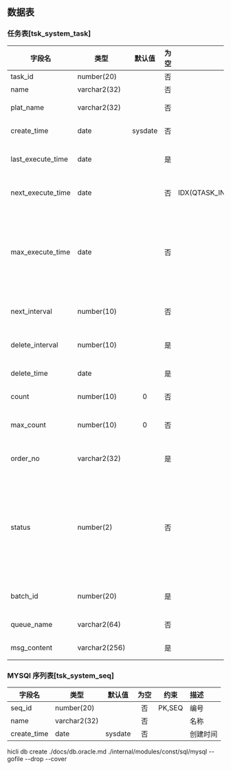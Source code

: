 ## 数据表

### 任务表[tsk_system_task]

| 字段名            | 类型          | 默认值  | 为空  |                           约束                           | 描述                                        |
| ----------------- | ------------- | :-----: | :---: | :------------------------------------------------------: | :------------------------------------------ |
| task_id           | number(20)    |         |  否   |                          PK,SEQ                          | 编号                                        |
| name              | varchar2(32)  |         |  否   |                                                          | 名称                                        |
| plat_name         | varchar2(32)  |         |  否   |                                                          | 平台名称                                    |
| create_time       | date          | sysdate |  否   |                                                          | 创建时间                                    |
| last_execute_time | date          |         |  是   |                                                          | 上次执行时间                                |
| next_execute_time | date          |         |  否   | IDX(QTASK_INFO_BATCH_ID,1),IDX(qtask_max_execute_time,2) | 下次执行时间                                |
| max_execute_time  | date          |         |  否   |              IDX(qtask_max_execute_time,1)               | 执行期限(此时间前的任务可以被执行)          |
| next_interval     | number(10)    |         |  否   |                                                          | 时间间隔,秒数                               |
| delete_interval   | number(10)    |         |  是   |                                                          | 删除间隔,秒数                               |
| delete_time       | date          |         |  是   |                           IDX                            | 删除期限                                    |
| count             | number(10)    |    0    |  否   |                                                          | 执行次数                                    |
| max_count         | number(10)    |    0    |  否   |                                                          | 最大执行次数                                |
| order_no          | varchar2(32)  |         |  是   |                idx(qtask_order_no)                                          | 外部业务单号                                |
| status            | number(2)     |         |  否   |                                                          | 状态(20 等待，30 正在,0 已处理,90 处理失败) |
| batch_id          | number(20)    |         |  是   |                IDX(QTASK_INFO_BATCH_ID,2)                | 执行批次号                                  |
| queue_name        | varchar2(64)  |         |  否   |                                                          | 消息队列                                    |
| msg_content       | varchar2(256) |         |  是   |                                                          | 消息内容                                    |

### MYSQl 序列表[tsk_system_seq]

| 字段名      | 类型         | 默认值  | 为空  |  约束  | 描述     |
| ----------- | ------------ | :-----: | :---: | :----: | :------- |
| seq_id      | number(20)   |         |  否   | PK,SEQ | 编号     |
| name        | varchar2(32) |         |  否   |        | 名称     |
| create_time | date         | sysdate |  否   |        | 创建时间 |


hicli db create ./docs/db.oracle.md  ./internal/modules/const/sql/mysql --gofile --drop --cover
